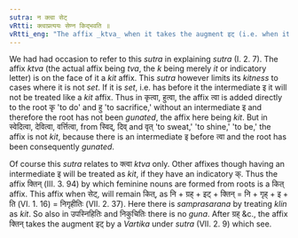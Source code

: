 ```yaml
---
sutra: न क्त्वा सेट्
vRtti: क्त्वाप्रत्ययः सेण्न किद्भवति ॥
vRtti_eng: "The affix _ktva_ when it takes the augment इट् (i.e. when it is _set_) is not _kit_."
---
```

We had had occasion to refer to this _sutra_ in explaining _sutra_ (I. 2. 7). The affix _ktva_ (the actual affix being _tva_, the _k_ being merely _it_ or indicatory letter) is on the face of it a _kit_ affix. This _sutra_ however limits its _kitness_ to cases where it is not _set_. If it is _set_, i.e. has before it the intermediate इ it will not be treated like a _kit_ affix. Thus in कृत्वा, हुत्वा, the affix त्वा is added directly to the root कृ 'to do' and हु 'to sacrifice,' without an intermediate इ and therefore the root has not been _gunated_, the affix here being _kit_. But in स्वेदित्वा, देवित्वा, वर्त्तित्वा, from स्विद्, दिव् and वृत् 'to sweat,' 'to shine,' 'to be,' the affix is not _kit_, because there is an intermediate इ before त्वा and the root has been consequently _gunated_.

Of course this _sutra_ relates to क्त्वा _ktva_ only. Other affixes though having an intermediate इ will be treated as _kit_, if they have an indicatory क्. Thus the affix क्तिन् (III. 3. 94) by which feminine nouns are formed from roots is a कित् affix. This affix when सेट्, will remain कित्, as नि + ग्रह् + इट् + क्तिन् = नि + गृह् + इ + ति (VI. 1. 16) = निगृहीतिः (VII. 2. 37). Here there is _samprasarana_ by treating _klin_ as _kit_. So also in उपस्निहितिः and निकुचितिः there is no _guna_. After ग्रह् &c., the affix क्तिन् takes the augment इट् by a _Vartika_ under _sutra_ (VII. 2. 9) which see.
